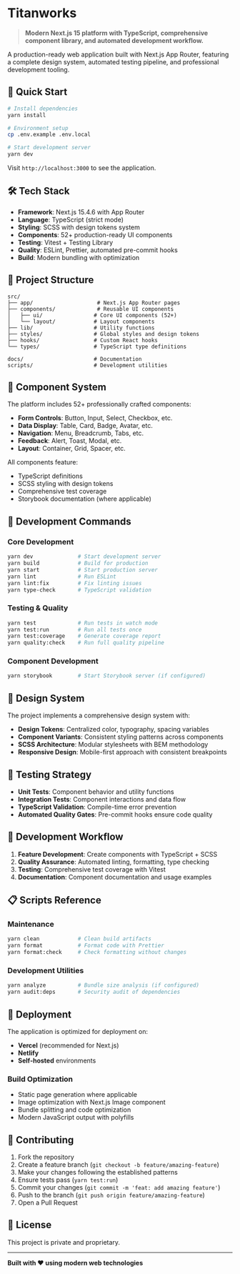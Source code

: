 # Titanworks

> **Modern Next.js 15 platform with TypeScript, comprehensive component library, and automated development workflow.**

A production-ready web application built with Next.js App Router, featuring a complete design system, automated testing pipeline, and professional development tooling.

## 🚀 Quick Start

```bash
# Install dependencies
yarn install

# Environment setup
cp .env.example .env.local

# Start development server
yarn dev
```

Visit `http://localhost:3000` to see the application.

## 🛠️ Tech Stack

- **Framework**: Next.js 15.4.6 with App Router
- **Language**: TypeScript (strict mode)
- **Styling**: SCSS with design tokens system
- **Components**: 52+ production-ready UI components
- **Testing**: Vitest + Testing Library
- **Quality**: ESLint, Prettier, automated pre-commit hooks
- **Build**: Modern bundling with optimization

## 📁 Project Structure

```
src/
├── app/                    # Next.js App Router pages
├── components/             # Reusable UI components
│   ├── ui/                # Core UI components (52+)
│   └── layout/            # Layout components
├── lib/                   # Utility functions
├── styles/                # Global styles and design tokens
├── hooks/                 # Custom React hooks
└── types/                 # TypeScript type definitions

docs/                      # Documentation
scripts/                   # Development utilities
```

## 🧩 Component System

The platform includes 52+ professionally crafted components:

- **Form Controls**: Button, Input, Select, Checkbox, etc.
- **Data Display**: Table, Card, Badge, Avatar, etc.
- **Navigation**: Menu, Breadcrumb, Tabs, etc.
- **Feedback**: Alert, Toast, Modal, etc.
- **Layout**: Container, Grid, Spacer, etc.

All components feature:

- TypeScript definitions
- SCSS styling with design tokens
- Comprehensive test coverage
- Storybook documentation (where applicable)

## 🔧 Development Commands

### Core Development

```bash
yarn dev              # Start development server
yarn build            # Build for production
yarn start            # Start production server
yarn lint             # Run ESLint
yarn lint:fix         # Fix linting issues
yarn type-check       # TypeScript validation
```

### Testing & Quality

```bash
yarn test             # Run tests in watch mode
yarn test:run         # Run all tests once
yarn test:coverage    # Generate coverage report
yarn quality:check    # Run full quality pipeline
```

### Component Development

```bash
yarn storybook        # Start Storybook server (if configured)
```

## 🎨 Design System

The project implements a comprehensive design system with:

- **Design Tokens**: Centralized color, typography, spacing variables
- **Component Variants**: Consistent styling patterns across components
- **SCSS Architecture**: Modular stylesheets with BEM methodology
- **Responsive Design**: Mobile-first approach with consistent breakpoints

## 🧪 Testing Strategy

- **Unit Tests**: Component behavior and utility functions
- **Integration Tests**: Component interactions and data flow
- **TypeScript Validation**: Compile-time error prevention
- **Automated Quality Gates**: Pre-commit hooks ensure code quality

## 🔄 Development Workflow

1. **Feature Development**: Create components with TypeScript + SCSS
2. **Quality Assurance**: Automated linting, formatting, type checking
3. **Testing**: Comprehensive test coverage with Vitest
4. **Documentation**: Component documentation and usage examples

## 📋 Scripts Reference

### Maintenance

```bash
yarn clean            # Clean build artifacts
yarn format           # Format code with Prettier
yarn format:check     # Check formatting without changes
```

### Development Utilities

```bash
yarn analyze          # Bundle size analysis (if configured)
yarn audit:deps       # Security audit of dependencies
```

## 🚀 Deployment

The application is optimized for deployment on:

- **Vercel** (recommended for Next.js)
- **Netlify**
- **Self-hosted** environments

### Build Optimization

- Static page generation where applicable
- Image optimization with Next.js Image component
- Bundle splitting and code optimization
- Modern JavaScript output with polyfills

## 🤝 Contributing

1. Fork the repository
2. Create a feature branch (`git checkout -b feature/amazing-feature`)
3. Make your changes following the established patterns
4. Ensure tests pass (`yarn test:run`)
5. Commit your changes (`git commit -m 'feat: add amazing feature'`)
6. Push to the branch (`git push origin feature/amazing-feature`)
7. Open a Pull Request

## 📝 License

This project is private and proprietary.

---

**Built with ❤️ using modern web technologies**
